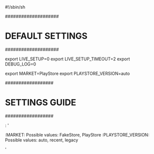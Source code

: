 #!/sbin/sh

####################
# DEFAULT SETTINGS #
####################

export LIVE_SETUP=0
export LIVE_SETUP_TIMEOUT=2
export DEBUG_LOG=0

export MARKET=PlayStore
export PLAYSTORE_VERSION=auto


##################
# SETTINGS GUIDE #
##################

: '

:MARKET:
   Possible values: FakeStore, PlayStore
:PLAYSTORE_VERSION:
   Possible values: auto, recent, legacy

'
